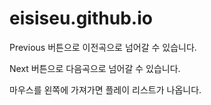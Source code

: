 # eisiseu.github.io

Previous 버튼으로 이전곡으로 넘어갈 수 있습니다.

Next 버튼으로 다음곡으로 넘어갈 수 있습니다.

마우스를 왼쪽에 가져가면 플레이 리스트가 나옵니다.
